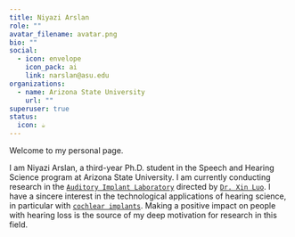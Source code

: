 ```yaml
---
title: Niyazi Arslan
role: ""
avatar_filename: avatar.png
bio: ""
social:
  - icon: envelope
    icon_pack: ai
    link: narslan@asu.edu
organizations:
  - name: Arizona State University
    url: ""
superuser: true
status:
  icon: ☕️
---
```

<!--StartFragment-->

Welcome to my personal page.

I am Niyazi Arslan, a third-year Ph.D. student in the Speech and Hearing Science program at Arizona State University. I am currently conducting research in the [`Auditory Implant Laboratory`](https://sites.google.com/site/asuailab/home) directed by [`Dr. Xin Luo`](https://scholar.google.com/citations?user=HdmRD9kAAAAJ&hl=en). I have a sincere interest in the technological applications of hearing science, in particular with [`cochlear implants`](https://www.nidcd.nih.gov/health/cochlear-implants). Making a positive impact on people with hearing loss is the source of my deep motivation for research in this field. 

<!--EndFragment-->